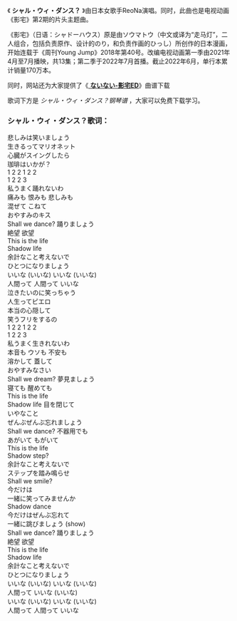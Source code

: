 

《 **シャル・ウィ・ダンス？** 》由日本女歌手ReoNa演唱。同时，此曲也是电视动画《影宅》第2期的片头主题曲。

《影宅》（日语：シャドーハウス）原是由ソウマトウ（中文或译为“走马灯”，二人组合，包括负责原作、设计的のり，和负责作画的ひっし）所创作的日本漫画，开始连载于《周刊Young
Jump》2018年第40号。改编电视动画第一季由2021年4月至7月播映，共13集；第二季于2022年7月首播。截止2022年6月，单行本累计销量170万本。

同时，网站还为大家提供了《[ **ないない-影宅ED**](Music-12969.html "ないない-影宅ED ")》曲谱下载

歌词下方是 _シャル・ウィ・ダンス？钢琴谱_ ，大家可以免费下载学习。

### シャル・ウィ・ダンス？歌词：

悲しみは笑いましょう  
生きるってマリオネット  
心臓がスイングしたら  
珈琲はいかが？  
1 2 2 1 2 2  
1 2 2 3  
私うまく踊れないわ  
痛みも 恨みも 悲しみも  
混ぜて こねて  
おやすみのキス  
Shall we dance? 踊りましょう  
絶望 欲望  
This is the life  
Shadow life  
余計なこと考えないで  
ひとつになりましょう  
いいな (いいな) いいな (いいな)  
人間って 人間って いいな  
泣きたいのに笑っちゃう  
人生ってピエロ  
本当の心隠して  
笑うフリをするの  
1 2 2 1 2 2  
1 2 2 3  
私うまく生きれないわ  
本音も ウソも 不安も  
溶かして 蓋して  
おやすみなさい  
Shall we dream? 夢見ましょう  
寝ても 醒めても  
This is the life  
Shadow life 目を閉じて  
いやなこと  
ぜんぶぜんぶ忘れましょう  
Shall we dance? 不器用でも  
あがいて もがいて  
This is the life  
Shadow step?  
余計なこと考えないで  
ステップを踏み鳴らせ  
Shall we smile?  
今だけは  
一緒に笑ってみませんか  
Shadow dance  
今だけはぜんぶ忘れて  
一緒に跳びましょう (show)  
Shall we dance? 踊りましょう  
絶望 欲望  
This is the life  
Shadow life  
余計なこと考えないで  
ひとつになりましょう  
いいな (いいな) いいな (いいな)  
人間って いいな (いいな)  
いいな (いいな) いいな (いいな)  
人間って 人間って いいな

